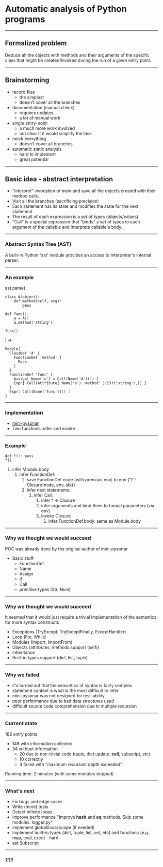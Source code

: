# Automatic analysis of Python programs

---

## Formalized problem

  Deduce all the objects with methods and their arguments of the specific class
  that might be created/invoked during the run of a given entry point.

---

## Brainstorming

  - record files
    - the simplest
    - doesn't cover all the branches
  - documentation (manual check)
    - requires updates
    - a lot of manual work
  - single entry-point
    - a much more work involved
    - not clear if it would simplify the task
  - mock everything
    - doesn't cover all branches
  - automatic static analysis
    - hard to implement
    - great potential

---

## Basic idea - abstract interpretation

  - "Interpret" invocation of main and save all the objects created with their method calls.
  - Visit all the branches (sacrificing precision)
  - Each statement has its state and modifies the state for the next statement
  - The result of each expression is a set of types (objects/values).
  - "Call" is a special expression that "binds" a set of types to each argument of the callable and interprets callable's body.

---

### Abstract Syntax Tree (AST)

  A built-in Python 'ast' module provides an access to interpreter's internal parser.

---

### An example

ast.parse(

    class A(object):
        def method(self, arg):
            pass
    
    def func():
        a = A()
        a.method('string')
    
    func()

) =>
 
    Module{
      ClassDef 'A' {
        FunctionDef 'method' {
          Pass
        }
      }
      FunctionDef 'func' {
        Assign[ Name('a') = Call(Name('A')()) ]
        Expr[ Call(Attribute[ Name('a').'method' ](Str('string'),)) ]
      }
      Expr[ Call(Name('func')()) ]
    }

---

### Implementation

* [mini-pysonar](http://yinwang0.wordpress.com/2013/06/21/pysonar-slides/)
* Two functions: infer and invoke

---

### Example

    def f(): pass
    f()

    
 1. infer Module.body
     1. infer FunctionDef:
         1. save FunctionDef node (with previous env) to env {"f": Closure(node, env, stk)}
         2. infer next statements:
             1. infer Call:
                 1. infer f -> Closure
                 2. infer arguments and bind them to formal parameters (via env)
                 2. invoke Closure
                     1. infer FunctionDef.body: same as Module.body

---

### Why we thought we would succeed

POC was already done by the original author of mini-pysonar
 
- Basic stuff
  - FunctionDef
  - Name
  - Assign
  - If
  - Call
  - primitive types (Str, Num)

---

### Why we thought we would succeed

It seemed that it would just require a trivial implementation of the semantics for more syntax constructs

* Exceptions (TryExcept, TryExceptFinally, ExceptHandler)
* Loop (For, While)
* Modules (Import, ImportFrom)
* Objects (attributes, methods support (self))
* Inheritance
* Built-in types support (dict, list, tuple)


---

### Why we failed

  - it's turned out that the semantics of syntax is fairly complex
  - statement context is what is the most difficult to infer
  - mini-pysonar was not designed for test-ability
  - poor performance due to bad data structures used
  - difficult source code comprehension due to multiple recursion

---
### Current state

182 entry points

* 148 with information collected
* 34 without information
  * 20 due to non-trivial code (tuple, dict.update, __call__, subscript, etc)
  * 10 correctly
  * 4 failed with "maximum recursion depth exceeded"

Running time: 2 minutes (with some modules skipped)

---
### What's next

  - Fix bugs and edge cases
  - Write (more) tests
  - Detect infinite loops
  - Improve performance
    "Improve __hash__ and __eq__ methods. Skip some modules: logger.py"
  - Implement global/local scope (if needed)
  - Implement built-in types (dict, tuple, list, set, etc) and functions (e.g. map, eval, exec) - hard
  - ast.Subscript

---
### ???

